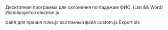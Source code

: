 Десктопная программа для склонения по падежам ФИО. (List && Word)
Используется electron js

файл для правил rules.js
кастомный файл custom.js
Export xls
